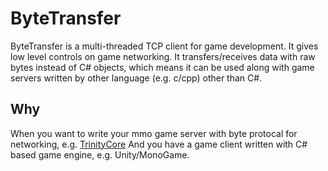 # ByteTransfer

ByteTransfer is a multi-threaded TCP client for game development.
It gives low level controls on game networking. It transfers/receives data with raw bytes instead of C# objects,
which means it can be used along with game servers written by other language (e.g. c/cpp) other than C#.

## Why

When you want to write your mmo game server with byte protocal for networking, e.g. [TrinityCore](https://github.com/TrinityCore/TrinityCore)
And you have a game client written with C# based game engine, e.g. Unity/MonoGame.